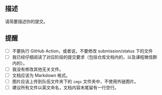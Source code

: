 ## 描述

请简要描述你的提交。

## 提醒

- [ ] 不要执行 GitHub Action，或者说，不要修改 submission/status 下的文件
- [ ] 我已经仔细阅读了对应阶段的提交要求（包括仓库文档内的，以及课程微信群内的）。
- [ ] 我没有修改其他无关文件。
- [ ] 文档应该为 Markdown 格式。
- [ ] 图片应该上传到队伍文件夹下的 `imgs` 文件夹中，不使用外链图片。
- [ ] 建议所有文件以英文命名，文档内容末尾留有一行空行。
